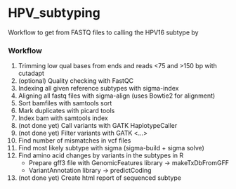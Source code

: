 # HPV_subtyping
Workflow to get from FASTQ files to calling the HPV16 subtype by

### Workflow

1. Trimming low qual bases from ends and reads <75 and >150 bp with cutadapt
2. (optional) Quality checking with FastQC
3. Indexing all given reference subtypes with sigma-index
4. Aligning all fastq files with sigma-align (uses Bowtie2 for alignment)
5. Sort bamfiles with samtools sort
6. Mark duplicates with picard tools
7. Index bam with samtools index
8. (not done yet) Call variants with GATK HaplotypeCaller
9. (not done yet) Filter variants with GATK <...>
10. Find number of mismatches in vcf files
11. Find most likely subtype with sigma (sigma-build + sigma solve)
12. Find amino acid changes by variants in the subtypes in R
    - Prepare gff3 file with GenomicFeatures library -> makeTxDbFromGFF
    - VariantAnnotation library -> predictCoding
15. (not done yet) Create html report of sequenced subtype
